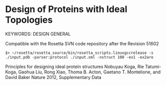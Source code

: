 Design of Proteins with Ideal Topologies
========================================

KEYWORDS: DESIGN GENERAL

Compatible with the Rosetta SVN code repository after the Revision 51602

    $> ~/rosetta/rosetta_source/bin/rosetta_scripts.linuxgccrelease -s ./input.pdb -parser:protocol ./input.xml -nstruct 100 -ex1 -ex2aro

Principles for designing ideal protein structures Nobuyau Koga, Rie 
Tatumi-Koga, Gaohua Liu, Rong Xiao, Thoma B. Acton, Gaetano T. Montelione, and 
David Baker Nature 2012, Supplementary Data 

